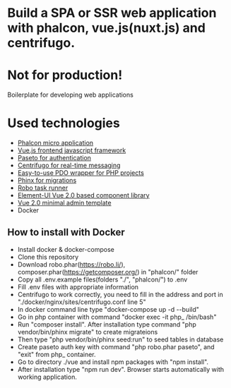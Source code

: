 # Build a SPA or SSR web application with phalcon, vue.js(nuxt.js) and centrifugo.
# Not for production!
Boilerplate for developing web applications

# Used technologies
* [Phalcon micro application](https://docs.phalconphp.com/hu/3.2/application-micro)
* [Vue.js frontend javascript framework](https://vuejs.org/)
* [Paseto for authentication](https://paseto.io/)
* [Centrifugo for real-time messaging](https://github.com/centrifugal/centrifugo)
* [Easy-to-use PDO wrapper for PHP projects](https://github.com/paragonie/easydb)
* [Phinx for migrations](https://phinx.org/)
* [Robo task runner](https://robo.li/)
* [Element-UI Vue 2.0 based component library](http://element.eleme.io/#/en-US/)
* [Vue 2.0 minimal admin template](https://github.com/PanJiaChen/vueAdmin-template)
* Docker

## How to install with Docker
* Install docker & docker-compose
* Clone this repository
* Download robo.phar(https://robo.li/), composer.phar(https://getcomposer.org/) in "phalcon/" folder
* Copy all .env.example files(folders "./", "phalcon/") to .env
* Fill .env files with appropriate information
* Centrifugo to work correctly, you need to fill in the address and port in "./docker/nginx/sites/centrifugo.conf line 5"
* In docker command line type "docker-compose up -d --build"
* Go in php container with command "docker exec -it php_  /bin/bash"
* Run "composer install". After installation type command "php vendor/bin/phinx migrate" to create migrateions
* Then type "php vendor/bin/phinx seed:run" to seed tables in database
* Create  paseto auth key with command "php robo.phar paseto", and "exit" from php_ container.
* Go to directory ./vue and install npm packages with "npm install".
* After installation type "npm run dev". Browser starts automatically with working application.

